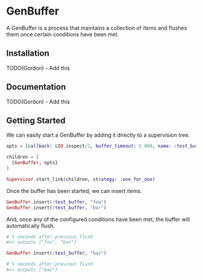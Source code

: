 # GenBuffer

A GenBuffer is a process that maintains a collection of items and flushes them once certain conditions have been met.

## Installation

TODO(Gordon) - Add this

## Documentation

TODO(Gordon) - Add this

## Getting Started

We can easily start a GenBuffer by adding it directly to a supervision tree.

```elixir
opts = [callback: &IO.inspect/1, buffer_timeout: 5_000, name: :test_buffer]

children = [
  {GenBuffer, opts}
]

Supervisor.start_link(children, strategy: :one_for_one)
```

Once the buffer has been started, we can insert items.

```elixir
GenBuffer.insert(:test_buffer, "foo")
GenBuffer.insert(:test_buffer, "bar")
```

And, once any of the configured conditions have been met, the buffer will automatically flush.

```elixir
# 5 seconds after previous flush
#=> outputs ["foo", "bar"]

GenBuffer.insert(:test_buffer, "baz")

# 5 seconds after previous flush
#=> outputs ["baz"]
```
